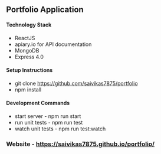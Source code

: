 ##  Portfolio Application

#### Technology Stack
- ReactJS
- apiary.io for API documentation
- MongoDB
- Express 4.0

#### Setup Instructions 
- git clone https://github.com/saivikas7875/portfolio
- npm install

#### Development Commands
- start server    -  npm run start
- run unit tests   - npm run test
- watch unit tests - npm run test:watch

### Website - https://saivikas7875.github.io/portfolio/
